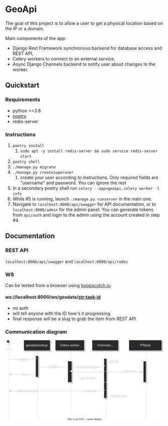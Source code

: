 # GeoApi
The goal of this project is to allow a user to get a physical location based on the IP or a domain.

Main components of the app:
- Django Rest Framework synchronous backend for database access and REST API,
- Celery workers to connect to an external service,
- Async Django Channels backend to notify user about changes to the worker.
## Quickstart

### Requirements
- python >=3.8
- [poetry](https://github.com/python-poetry/poetry)
- redis-server

### Instructions
1.  `poetry install`
    1. `sudo apt -y install redis-server && sudo service redis-server start`
2. `poetry shell`
3. `./manage.py migrate`
4. `./manage.py createsuperuser`
   1. create your user according to instructions. Only required fields are "username" and password. You can ignore the rest
5. In a secondary poetry shell run `celery --app=geoapi.celery worker -l info`
6. While #5 is running, launch `./manage.py runserver` in the main one.
7. Navigate to `localhost:8000/api/swagger` for API documentation, or to `localhost:8000/admin` for the admin panel. You can generate tokens from `api/auth` and login to the admin using the account created in step #4

## Documentation

### REST API
`localhost:8000/api/swagger` and `localhost:8000/api/redoc`

### WS
Can be tested from a browser using [hoppscotch.io](https://hoppscotch.io/pl/realtime).
#### ws://localhost:8000/ws/geodata/<str:task-id>
- no auth
- will tell anyone with the ID how's it progressing
- final response will be a slug to grab the item from REST API.

### Communication diagram
![Address Lookup Diagram](./docs/img/UserAddressLookup.svg)
